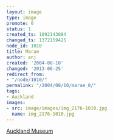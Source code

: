```yaml
---
layout: image
type: image
promote: 0
status: 1
created_ts: 1092143084
changed_ts: 1372159425
node_id: 1010
title: Marae
author: anj
created: '2004-08-10'
changed: '2013-06-25'
redirect_from:
- "/node/1010/"
permalink: "/2004/08/10/marae_0/"
tags:
- Auckland
images:
- src: image/images/img_2176-1010.jpg
  name: img_2176-1010.jpg
---
```

[Auckland Museum](http://www.aucklandmuseum.com/)
